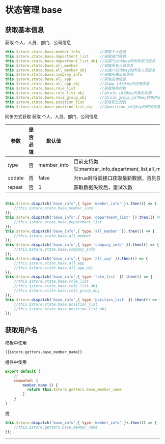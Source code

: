 # 状态管理 base

## 获取基本信息

获取 个人、人员、部门、公司信息

```js
this.$store.state.base.member_info         //获取个人信息
this.$store.state.base.department_list     //获取部门信息
this.$store.state.base.department_list_obj //以部门id为key的所有部门信息
this.$store.state.base.all_member          //获取所有人员信息
this.$store.state.base.all_member_obj      //以用户id为key的所有人员信息
this.$store.state.base.company_info        //获取所属公司信息
this.$store.state.base.all_app             //获取应用信息
this.$store.state.base.all_app_obj         //以app_id为key的应用信息
this.$store.state.base.role_list           //获取角色列表
this.$store.state.base.role_list_obj       //以role_id为key的角色列表
this.$store.state.base.role_group_obj      //以role_group_id为key的角色组列表
this.$store.state.base.position_list       //获取职位列表
this.$store.state.base.position_list_obj   //以position_id为key的职位列表
```

同步方式获取 获取 个人、人员、部门、公司信息

参数|是否必填|默认值|说明
----|--------|------|----
type|否|member_info|目前支持类型:member_info,department_list,all_member,company_info,all_app,role_list,position_list
update|否|false|为true时将调接口获取最新数据，否则获取历史数据
repeat|否|1|获取数据失败后，重试次数

```js

this.$store.dispatch('base_info',{ type:'member_info' }).then(() => {
    //this.$store.state.base.member_info 
});
this.$store.dispatch('base_info',{ type:'department_list' }).then(() => {
    //this.$store.state.base.department_list 
});
this.$store.dispatch('base_info',{ type:'all_member' }).then(() => {
    //this.$store.state.base.all_member 
});
this.$store.dispatch('base_info',{ type:'company_info' }).then(() => {
    //this.$store.state.base.company_info 
});
this.$store.dispatch('base_info',{ type:'all_app' }).then(() => {
    //this.$store.state.base.all_app
    //this.$store.state.base.all_app_obj 
});
this.$store.dispatch('base_info',{ type:'role_list' }).then(() => {
    //this.$store.state.base.role_list
    //this.$store.state.base.role_list_obj
    //this.$store.state.base.role_group_obj
});
this.$store.dispatch('base_info',{ type:'position_list' }).then(() => {
    //this.$store.state.base.position_list
    //this.$store.state.base.position_list_obj
});
```

## 获取用户名 

模板中使用

```html
{{$store.getters.base_member_name}}
```

组件中使用

```js
export default {
	// ...
	computed: {
		member_name () {
		  return this.$store.getters.base_member_name
		}
	}
}
```

或

```js
this.$store.dispatch('base_info',{ type:'member_info' }).then(() => {
    //this.$store.getters.base_member_name
});
```


----------
　

　

　

　

　

　

　

　

　

　


